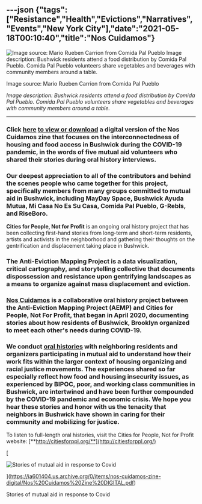 ---json
{"tags":["Resistance","Health","Evictions","Narratives","Events","New York City"],"date":"2021-05-18T00:10:40","title":"Nos Cuidamos"}
---

![Image source: Mario Rueben Carrion from Comida Pal Pueblo   Image description: Bushwick residents attend a food distribution by Comida Pal Pueblo. Comida Pal Pueblo volunteers share vegetables and beverages with community members around a table.](/assets/uploads/image_NosCuidamos.JPG)

Image source: Mario Rueben Carrion from Comida Pal Pueblo

_Image description: Bushwick residents attend a food distribution by Comida Pal Pueblo. Comida Pal Pueblo volunteers share vegetables and beverages with community members around a table._

* * *

### Click [here](https://ia601404.us.archive.org/0/items/nos-cuidamos-zine-digital/Nos%20Cuidamos%20Zine%20DIGITAL.pdf) [to view or download](https://ia601404.us.archive.org/0/items/nos-cuidamos-zine-digital/Nos%20Cuidamos%20Zine%20DIGITAL.pdf) a digital version of the Nos Cuidamos zine that focuses on the interconnectedness of housing and food access in Bushwick during the COVID-19 pandemic, in the words of five mutual aid volunteers who shared their stories during oral history interviews.

### Our deepest appreciation to all of the contributors and behind the scenes people who came together for this project, specifically members from many groups committed to mutual aid in Bushwick, including MayDay Space, Bushwick Ayuda Mutua, Mi Casa No Es Su Casa, Comida Pal Pueblo, G-Rebls, and RiseBoro.   
  
**Cities for People, Not for Profit** is an ongoing oral history project that has been collecting first-hand stories from long-term and short-term residents, artists and activists in the neighborhood and gathering their thoughts on the gentrification and displacement taking place in Bushwick.

### **The Anti-Eviction Mapping Project** is a data visualization, critical cartography, and storytelling collective that documents dispossession and resistance upon gentrifying landscapes as a means to organize against mass displacement and eviction.

###   

### [**Nos Cuidamos**](http://citiesforppl.org/) is a collaborative oral history project between the Anti-Eviction Mapping Project (AEMP) and Cities for People, Not For Profit, that began in April 2020, documenting stories about how residents of Bushwick, Brooklyn organized to meet each other's needs during COVID-19.

### We conduct [oral histories](http://citiesforppl.org/) with neighboring residents and organizers participating in mutual aid to understand how their work fits within the larger context of housing organizing and racial justice movements. The experiences shared so far especially reflect how food and housing insecurity issues, as experienced by BIPOC, poor, and working class communities in Bushwick, are intertwined and have been further compounded by the COVID-19 pandemic and economic crisis. **We hope you hear these stories and honor with us the tenacity that neighbors in Bushwick have shown in caring for their community and mobilizing for justice.**  
  
  
To listen to full-length oral histories, visit the Cities for People, Not for Profit website: [**http://citiesforppl.org/**](http://citiesforppl.org/)  

[

![Stories of mutual aid in response to Covid](/assets/uploads/Screen+Shot+2021-05-17+at+7.46.43+PM.png)

](https://ia601404.us.archive.org/0/items/nos-cuidamos-zine-digital/Nos%20Cuidamos%20Zine%20DIGITAL.pdf)

Stories of mutual aid in response to Covid